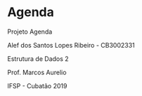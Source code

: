 # Agenda
Projeto Agenda

Alef dos Santos Lopes Ribeiro - CB3002331

Estrutura de Dados 2

Prof. Marcos Aurelio

IFSP - Cubatão 2019

